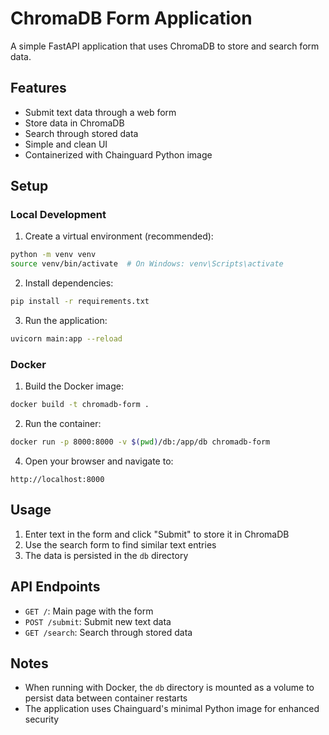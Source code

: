# ChromaDB Form Application

A simple FastAPI application that uses ChromaDB to store and search form data.

## Features

- Submit text data through a web form
- Store data in ChromaDB
- Search through stored data
- Simple and clean UI
- Containerized with Chainguard Python image

## Setup

### Local Development

1. Create a virtual environment (recommended):

```bash
python -m venv venv
source venv/bin/activate  # On Windows: venv\Scripts\activate
```

2. Install dependencies:

```bash
pip install -r requirements.txt
```

3. Run the application:

```bash
uvicorn main:app --reload
```

### Docker

1. Build the Docker image:

```bash
docker build -t chromadb-form .
```

2. Run the container:

```bash
docker run -p 8000:8000 -v $(pwd)/db:/app/db chromadb-form
```

4. Open your browser and navigate to:

```
http://localhost:8000
```

## Usage

1. Enter text in the form and click "Submit" to store it in ChromaDB
2. Use the search form to find similar text entries
3. The data is persisted in the `db` directory

## API Endpoints

- `GET /`: Main page with the form
- `POST /submit`: Submit new text data
- `GET /search`: Search through stored data

## Notes

- When running with Docker, the `db` directory is mounted as a volume to persist data between container restarts
- The application uses Chainguard's minimal Python image for enhanced security
